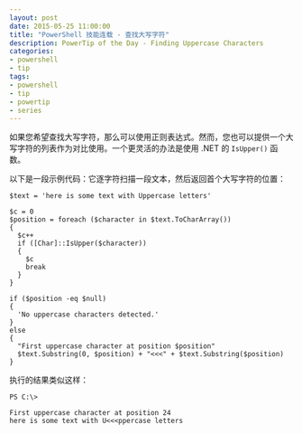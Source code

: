 ```yaml
---
layout: post
date: 2015-05-25 11:00:00
title: "PowerShell 技能连载 - 查找大写字符"
description: PowerTip of the Day - Finding Uppercase Characters
categories:
- powershell
- tip
tags:
- powershell
- tip
- powertip
- series
---
```

如果您希望查找大写字符，那么可以使用正则表达式。然而，您也可以提供一个大写字符的列表作为对比使用。一个更灵活的办法是使用 .NET 的 `IsUpper()` 函数。

以下是一段示例代码：它逐字符扫描一段文本，然后返回首个大写字符的位置：

    $text = 'here is some text with Uppercase letters'

    $c = 0
    $position = foreach ($character in $text.ToCharArray())
    {
      $c++
      if ([Char]::IsUpper($character))
      {
        $c
        break
      }
    }

    if ($position -eq $null)
    {
      'No uppercase characters detected.'
    }
    else
    {
      "First uppercase character at position $position"
      $text.Substring(0, $position) + "<<<" + $text.Substring($position)
    }

执行的结果类似这样：


    PS C:\>

    First uppercase character at position 24
    here is some text with U<<<ppercase letters

<!--本文国际来源：[Finding Uppercase Characters](http://community.idera.com/powershell/powertips/b/tips/posts/finding-uppercase-characters)-->
